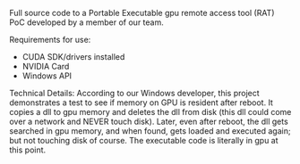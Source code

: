 Full source code to a Portable Executable gpu remote access tool (RAT) PoC developed
by a member of our team.

Requirements for use:
- CUDA SDK/drivers installed
- NVIDIA Card
- Windows API

Technical Details:
According to our Windows developer, this project demonstrates a test to see if memory on GPU is resident after reboot. It copies
a dll to gpu memory and deletes the dll from disk (this dll could come over a network and NEVER touch disk). Later, even after
reboot, the dll gets searched in gpu memory, and when found, gets loaded and executed again; but not touching disk of course.
The executable code is literally in gpu at this point.